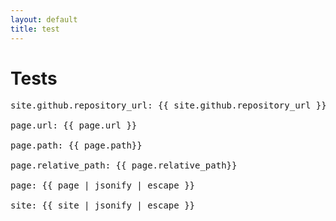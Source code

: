 ```yaml
---
layout: default
title: test
---
```


# Tests
<pre>
site.github.repository_url: {{ site.github.repository_url }}

page.url: {{ page.url }}

page.path: {{ page.path}}

page.relative_path: {{ page.relative_path}}

page: {{ page | jsonify | escape }}

site: {{ site | jsonify | escape }}

</pre>
